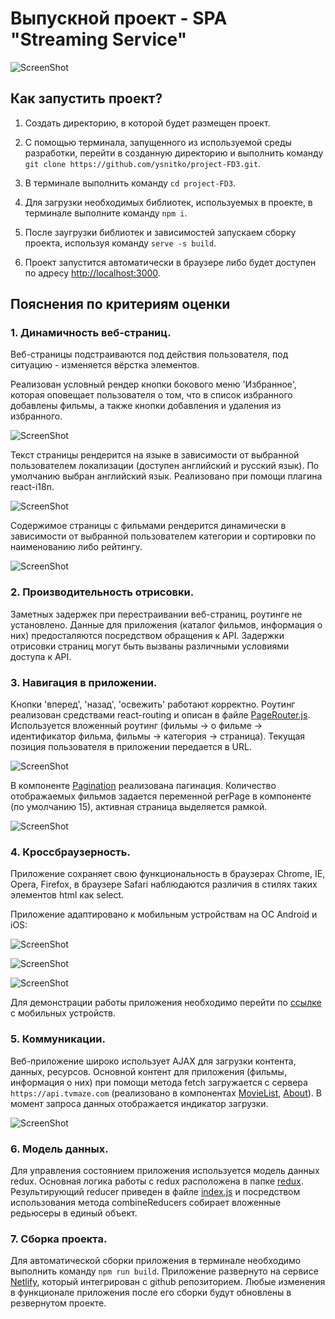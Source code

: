 # Выпускной проект - SPA "Streaming Service"

![ScreenShot](https://raw.github.com/ysnitko/project-FD3/main/src/helpers/img/Screenshot%202023-09-07%20at%2023.16.17.png)

## Как запустить проект?

1. Создать директорию, в которой будет размещен проект.

2. С помощью терминала, запущенного из используемой среды разработки, перейти в созданную директорию и выполнить команду `git clone https://github.com/ysnitko/project-FD3.git`.

3. В терминале выполнить команду `cd project-FD3`.

4. Для загрузки необходимых библиотек, используемых в проекте, в терминале выполните команду `npm i`.

5. После заугрузки библиотек и зависимостей запускаем сборку проекта, используя команду `serve -s build`.

6. Проект запустится автоматически в браузере либо будет доступен по адресу [http://localhost:3000](http://localhost:3000).

## Пояснения по критериям оценки

### 1. Динамичность веб-страниц.

Веб-страницы подстраиваются под действия пользователя, под ситуацию - изменяется вёрстка элементов.

Реализован условный рендер кнопки бокового меню 'Избранное', которая оповещает пользователя о том, что в список избранного добавлены фильмы, а также кнопки добавления и удаления из избранного.

![ScreenShot](https://raw.github.com/ysnitko/project-FD3/main/src/helpers/img/Screenshot%202023-09-08%20at%2000.12.49.png)

Текст страницы рендерится на языке в зависимости от выбранной пользователем локализации (доступен английский и русский язык). По умолчанию выбран английский язык. Реализовано при помощи плагина react-i18n.

![ScreenShot](https://raw.github.com/ysnitko/project-FD3/main/src/helpers/img/Screenshot%202023-09-08%20at%2000.42.20.png)

Содержимое страницы с фильмами рендерится динамически в зависимости от выбранной пользователем категории и сортировки по наименованию либо рейтингу.

![ScreenShot](https://raw.github.com/ysnitko/project-FD3/main/src/helpers/img/Screenshot%202023-09-08%20at%2001.11.25.png)

### 2. Производительность отрисовки.

Заметных задержек при перестраивании веб-страниц, роутинге не установлено. Данные для приложения (каталог фильмов, информация о них) предосталяются посредством обращения к API. Задержки отрисовки страниц могут быть вызваны различными условиями доступа к API.

### 3. Навигация в приложении.

Кнопки 'вперед', 'назад', 'освежить' работают корректно. Роутинг реализован средствами react-routing и описан в файле [PageRouter.js](https://github.com/ysnitko/project-FD3/blob/main/src/routes/PageRouter.js).
Используется вложенный роутинг (фильмы -> о фильме -> идентификатор фильма, фильмы -> категория -> cтраница).
Текущая позиция пользователя в приложении передается в URL.

![ScreenShot](https://raw.github.com/ysnitko/project-FD3/main/src/helpers/img/Screenshot%202023-09-08%20at%2002.02.37.png)

В компоненте [Pagination](https://github.com/ysnitko/project-FD3/blob/main/src/components/Pagination/Pagination.js) реализована пагинация. Количество отображаемых фильмов задается переменной perPage в компоненте (по умолчанию 15), активная страница выделяется рамкой.

![ScreenShot](https://raw.github.com/ysnitko/project-FD3/main/src/helpers/img/Screenshot%202023-09-08%20at%2002.19.42.png)

### 4. Кроссбраузерность.

Приложение сохраняет свою функциональность в браузерах Chrome, IE, Opera, Firefox, в браузере Safari наблюдаются различия в стилях таких элементов html как select.

Приложение адаптировано к мобильным устройствам на ОС Android и iOS:

![ScreenShot](https://raw.github.com/ysnitko/project-FD3/main/src/helpers/img/Screenshot%202023-09-08%20at%2002.51.16.png)

![ScreenShot](https://raw.github.com/ysnitko/project-FD3/main/src/helpers/img/Screenshot%202023-09-08%20at%2002.51.34.png)

![ScreenShot](https://raw.github.com/ysnitko/project-FD3/main/src/helpers/img/Screenshot%202023-09-08%20at%2002.51.50.png)

Для демонстрации работы приложения необходимо перейти по [ссылке](https://streaming-serv.netlify.app/) с мобильных устройств.

### 5. Коммуникации.

Веб-приложение широко использует AJAX для загрузки контента, данных, ресурсов.
Основной контент для приложения (фильмы, информация о них) при помощи метода fetch загружается с сервера `https://api.tvmaze.com` (реализовано в компонентах [MovieList](https://github.com/ysnitko/project-FD3/blob/main/src/pages/MoviesList/MoviesList.js), [About](https://github.com/ysnitko/project-FD3/blob/main/src/pages/About/About.js)).
В момент запроса данных отображается индикатор загрузки.

![ScreenShot](https://raw.github.com/ysnitko/project-FD3/main/src/helpers/img/Screenshot%202023-09-08%20at%2001.23.35.png)

### 6. Модель данных.

Для управления состоянием приложения используется модель данных redux. Основная логика работы с redux расположена в папке [redux](https://github.com/ysnitko/project-FD3/tree/main/src/redux). Результирующий reducer приведен в файле [index.js](https://github.com/ysnitko/project-FD3/blob/main/src/redux/reducers/index.js) и посредством использования метода combineReducers собирает вложенные редьюсеры в единый объект.

### 7. Сборка проекта.

Для автоматической сборки приложения в терминале необходимо выполнить команду `npm run build`. Приложение развернуто на сервисе [Netlify](https://streaming-serv.netlify.app/), который интегрирован с github репозиторием. Любые изменения в функционале приложения после его сборки будут обновлены в резвернутом проекте.
